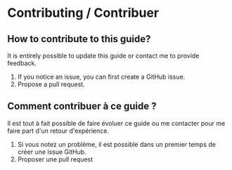 # Contributing / Contribuer

## How to contribute to this guide?

It is entirely possible to update this guide or contact me to provide feedback.

1. If you notice an issue, you can first create a GitHub issue.
2. Propose a pull request.

## Comment contribuer à ce guide ?

Il est tout à fait possible de faire évoluer ce guide ou me contacter pour me
faire part d'un retour d'expérience.

1. Si vous notez un problème, il est possible dans un premier temps de créer
   une issue GitHub.
2. Proposer une pull request
